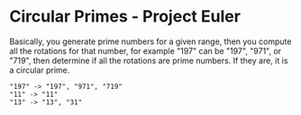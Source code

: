 # Circular Primes - Project Euler

Basically, you generate prime numbers for a given range, then you compute all the rotations for that number, for example "197" can be "197", "971", or "719", then determine if all the rotations are prime numbers. If they are, it is a circular prime.

```
"197" -> "197", "971", "719"
"11" -> "11"
"13" -> "13", "31"
```
